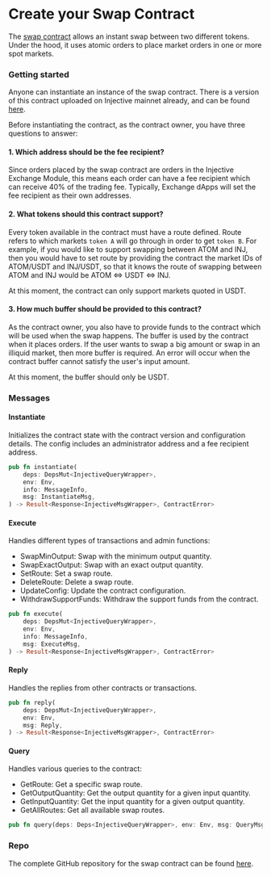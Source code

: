 # Create your Swap Contract

The [swap contract](https://github.com/InjectiveLabs/swap-contract) allows an instant swap between two different tokens. Under the hood, it uses atomic orders to place market orders in one or more spot markets.

### Getting started

Anyone can instantiate an instance of the swap contract. There is a version of this contract uploaded on Injective mainnet already, and can be found [here](https://injscan.com/code/67/).

Before instantiating the contract, as the contract owner, you have three questions to answer:

#### 1. Which address should be the fee recipient?

Since orders placed by the swap contract are orders in the Injective Exchange Module, this means each order can have a fee recipient which can receive 40% of the trading fee. Typically, Exchange dApps will set the fee recipient as their own addresses.

#### 2. What tokens should this contract support?

Every token available in the contract must have a route defined. Route refers to which markets `token A` will go through in order to get `token B`. For example, if you would like to support swapping between ATOM and INJ, then you would have to set route by providing the contract the market IDs of ATOM/USDT and INJ/USDT, so that it knows the route of swapping between ATOM and INJ would be ATOM ⇔ USDT ⇔ INJ.

At this moment, the contract can only support markets quoted in USDT.

#### 3. How much buffer should be provided to this contract?

As the contract owner, you also have to provide funds to the contract which will be used when the swap happens. The buffer is used by the contract when it places orders. If the user wants to swap a big amount or swap in an illiquid market, then more buffer is required. An error will occur when the contract buffer cannot satisfy the user's input amount.

At this moment, the buffer should only be USDT.

### Messages

#### Instantiate

Initializes the contract state with the contract version and configuration details. The config includes an administrator address and a fee recipient address.

```rust
pub fn instantiate(
    deps: DepsMut<InjectiveQueryWrapper>,
    env: Env,
    info: MessageInfo,
    msg: InstantiateMsg,
) -> Result<Response<InjectiveMsgWrapper>, ContractError>
```

#### Execute

Handles different types of transactions and admin functions:

* SwapMinOutput: Swap with the minimum output quantity.
* SwapExactOutput: Swap with an exact output quantity.
* SetRoute: Set a swap route.
* DeleteRoute: Delete a swap route.
* UpdateConfig: Update the contract configuration.
* WithdrawSupportFunds: Withdraw the support funds from the contract.

```rust
pub fn execute(
    deps: DepsMut<InjectiveQueryWrapper>,
    env: Env,
    info: MessageInfo,
    msg: ExecuteMsg,
) -> Result<Response<InjectiveMsgWrapper>, ContractError>
```

#### Reply

Handles the replies from other contracts or transactions.

```rust
pub fn reply(
    deps: DepsMut<InjectiveQueryWrapper>,
    env: Env,
    msg: Reply,
) -> Result<Response<InjectiveMsgWrapper>, ContractError>
```

#### Query

Handles various queries to the contract:

* GetRoute: Get a specific swap route.
* GetOutputQuantity: Get the output quantity for a given input quantity.
* GetInputQuantity: Get the input quantity for a given output quantity.
* GetAllRoutes: Get all available swap routes.

```rust
pub fn query(deps: Deps<InjectiveQueryWrapper>, env: Env, msg: QueryMsg) -> StdResult<Binary>
```

### Repo

The complete GitHub repository for the swap contract can be found [here](https://github.com/InjectiveLabs/swap-contract).
